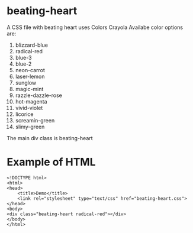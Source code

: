 # beating-heart
A CSS file with beating heart
uses Colors Crayola
Availabe color options are:
  1. blizzard-blue
  2. radical-red
  3. blue-3
  4. blue-2
  5. neon-carrot
  6. laser-lemon
  7. sunglow
  8. magic-mint
  9. razzle-dazzle-rose
  10. hot-magenta
  11. vivid-violet
  12. licorice
  13. screamin-green
  14. slimy-green
  
The main div class is beating-heart

# Example of HTML
```
<!DOCTYPE html>
<html>
<head>
	<title>Demo</title>
	<link rel="stylesheet" type="text/css" href="beating-heart.css">
</head>
<body>
<div class="beating-heart radical-red"></div>
</body>
</html>
```
